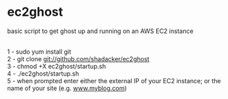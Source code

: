 # ec2ghost
basic script to get ghost up and running on an AWS EC2 instance<br><br>

1 - sudo yum install git<br>
2 - git clone <a href='git://github.com/shadacker/ec2ghost'>git://github.com/shadacker/ec2ghost</a><br>
3 - chmod +X ec2ghost/startup.sh<br>
4 - ./ec2ghost/startup.sh<br>
5 - when prompted enter either the external IP of your EC2 instance; or the name of your site (e.g. www.myblog.com)<br>



